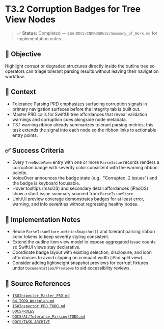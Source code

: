 # T3.2 Corruption Badges for Tree View Nodes

> ✅ **Status:** Completed — see `DOCS/INPROGRESS/Summary_of_Work.md` for implementation notes.

## 🎯 Objective

Highlight corrupt or degraded structures directly inside the outline tree so operators can triage tolerant parsing results without leaving their navigation workflow.

## 🧩 Context

- Tolerance Parsing PRD emphasizes surfacing corruption signals in primary navigation surfaces before the Integrity tab is built out.
- Master PRD calls for SwiftUI tree affordances that reveal validation warnings and corruption cues alongside node metadata.
- T3.1 warning ribbon already summarizes tolerant parsing metrics; this task extends the signal into each node so the ribbon links to actionable entry points.

## ✅ Success Criteria

- Every `TreeNodeView` entry with one or more `ParseIssue` records renders a corruption badge with severity color consistent with the warning ribbon palette.
- VoiceOver announces the badge state (e.g., "Corrupted, 2 issues") and the badge is keyboard focusable.
- Hover tooltips (macOS) and secondary detail affordances (iPadOS) show a short issue summary sourced from `ParseIssueStore`.
- Unit/UI preview coverage demonstrates badges for at least error, warning, and info severities without regressing healthy nodes.

## 🔧 Implementation Notes

- Reuse `ParseIssueStore.metricsSnapshot()` and tolerant parsing ribbon color tokens to keep severity styling consistent.
- Extend the outline item view model to expose aggregated issue counts so SwiftUI views stay declarative.
- Coordinate badge layout with existing selection, disclosure, and icon affordances to avoid clipping on compact width (iPad split view).
- Consider adding lightweight snapshot previews for corrupt fixtures under `Documentation/Previews` to aid accessibility reviews.

## 🧠 Source References

- [`ISOInspector_Master_PRD.md`](../AI/ISOViewer/ISOInspector_PRD_Full/ISOInspector_Master_PRD.md)
- [`04_TODO_Workplan.md`](../AI/ISOInspector_Execution_Guide/04_TODO_Workplan.md)
- [`ISOInspector_PRD_TODO.md`](../AI/ISOViewer/ISOInspector_PRD_TODO.md)
- [`DOCS/RULES`](../RULES)
- [`DOCS/AI/Tolerance_Parsing/TODO.md`](../AI/Tolerance_Parsing/TODO.md)
- [`DOCS/TASK_ARCHIVE`](../TASK_ARCHIVE)
